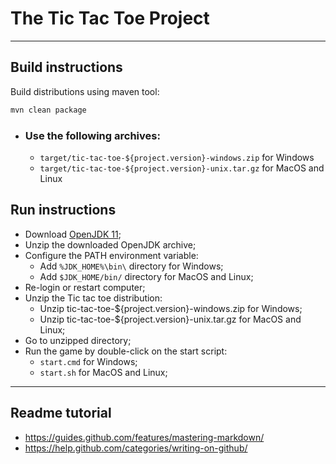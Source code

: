 # The Tic Tac Toe Project

-----------------------------------------------------------------------------------

## Build instructions

Build distributions using maven tool:
```bash
mvn clean package
```

- ### Use the following archives:
    - `target/tic-tac-toe-${project.version}-windows.zip` for Windows
    - `target/tic-tac-toe-${project.version}-unix.tar.gz` for MacOS and Linux

## Run instructions

- Download [OpenJDK 11](https://jdk.java.net/11/);
- Unzip the downloaded OpenJDK archive;
- Configure the PATH environment variable:
    - Add `%JDK_HOME%\bin\` directory for Windows;
    - Add `$JDK_HOME/bin/` directory for MacOS and Linux;
- Re-login or restart computer;
- Unzip the Tic tac toe distribution:
    - Unzip tic-tac-toe-${project.version}-windows.zip for Windows;
    - Unzip tic-tac-toe-${project.version}-unix.tar.gz for MacOS and Linux;
- Go to unzipped directory;
- Run the game by double-click on the start script:
    - `start.cmd` for Windows;
    - `start.sh` for MacOS and Linux;

-----------------------------------------------------------------------------------

## Readme tutorial

- https://guides.github.com/features/mastering-markdown/
- https://help.github.com/categories/writing-on-github/
